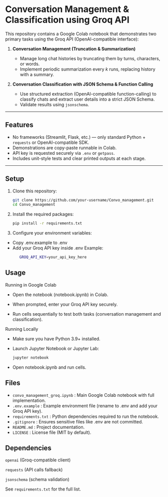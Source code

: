 # Conversation Management & Classification using Groq API

This repository contains a Google Colab notebook that demonstrates two primary tasks using the Groq API (OpenAI-compatible interface):

1. **Conversation Management (Truncation & Summarization)**  
   - Manage long chat histories by truncating them by turns, characters, or words.  
   - Implement periodic summarization every *k* runs, replacing history with a summary.  

2. **Conversation Classification with JSON Schema & Function Calling**  
   - Use structured extraction (OpenAI-compatible function-calling) to classify chats and extract user details into a strict JSON Schema.  
   - Validate results using `jsonschema`.  

---

## Features

- No frameworks (Streamlit, Flask, etc.) — only standard Python + `requests` or OpenAI-compatible SDK.  
- Demonstrations are copy-paste runnable in Colab.  
- API key is requested securely via `.env` or `getpass`.  
- Includes unit-style tests and clear printed outputs at each stage.  

---

## Setup

1. Clone this repository:
   ```bash
   git clone https://github.com/your-username/Convo_management.git
   cd Convo_management
2. Install the required packages:
   ```bash 
   pip install -r requirements.txt

3. Configure your environment variables:

 -  Copy .env.example to .env
 -  Add your Groq API key inside .env
Example:
    ```bash
       GROQ_API_KEY=your_api_key_here

## Usage
Running in Google Colab

- Open the notebook (notebook.ipynb) in Colab.

- When prompted, enter your Groq API key securely.

- Run cells sequentially to test both tasks (conversation management and classification).

Running Locally

- Make sure you have Python 3.9+ installed.

- Launch Jupyter Notebook or Jupyter Lab:
  ```bash
  jupyter notebook

- Open notebook.ipynb and run cells.
## Files

- `convo_management_groq.ipynb` :	Main Google Colab notebook with full implementation.
- `.env.example` :	Example environment file (rename to .env and add your Groq API key).
- `requirements.txt` : 	Python dependencies required to run the notebook.
- `.gitignore` :	Ensures sensitive files like .env are not committed.
- `README.md` :	Project documentation.
- `LICENSE` : 	License file (MIT by default).

## Dependencies

`openai` (Groq-compatible client)

`requests` (API calls fallback)

`jsonschema` (schema validation)

See `requirements.txt` for the full list.


